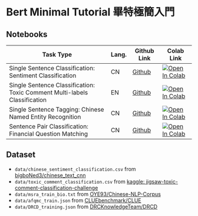 # Bert Minimal Tutorial 畢特極簡入門

## Notebooks

| Task Type | Lang. | Github Link | Colab Link |
|--|--|--|--|
|Single Sentence Classification: Sentiment Classification|CN|[Github](./notebooks/chinese_sentiment_classification.ipynb)|<a href="https://colab.research.google.com/github/GitYCC/bert-minimal-tutorial/blob/master/notebooks/chinese_sentiment_classification.ipynb" target="_blank"><img src="https://colab.research.google.com/assets/colab-badge.svg" alt="Open In Colab"/></a>|
|Single Sentence Classification: Toxic Comment Multi-labels Classification|EN|[Github](./notebooks/toxic_comment_classification.ipynb)|<a href="https://colab.research.google.com/github/GitYCC/bert-minimal-tutorial/blob/master/notebooks/toxic_comment_classification.ipynb" target="_blank"><img src="https://colab.research.google.com/assets/colab-badge.svg" alt="Open In Colab"/></a>|
|Single Sentence Tagging: Chinese Named Entity Recognition|CN|[Github](./notebooks/chinese_ner.ipynb)|<a href="https://colab.research.google.com/github/GitYCC/bert-minimal-tutorial/blob/master/notebooks/chinese_ner.ipynb" target="_blank"><img src="https://colab.research.google.com/assets/colab-badge.svg" alt="Open In Colab"/></a>|
|Sentence Pair Classification: Financial Question Matching|CN|[Github](./notebooks/financial_question_matching.ipynb)|<a href="https://colab.research.google.com/github/GitYCC/bert-minimal-tutorial/blob/master/notebooks/financial_question_matching.ipynb" target="_blank"><img src="https://colab.research.google.com/assets/colab-badge.svg" alt="Open In Colab"/></a>|


## Dataset

- `data/chinese_sentiment_classification.csv` from [bigboNed3/chinese_text_cnn](https://github.com/bigboNed3/chinese_text_cnn)
- `data/toxic_comment_classification.csv` from [kaggle: jigsaw-toxic-comment-classification-challenge](https://www.kaggle.com/c/jigsaw-toxic-comment-classification-challenge/data?select=train.csv.zip)
- `data/msra_train_bio.txt` from [OYE93/Chinese-NLP-Corpus](https://github.com/OYE93/Chinese-NLP-Corpus)
- `data/afqmc_train.json` from [CLUEbenchmark/CLUE](https://github.com/CLUEbenchmark/CLUE)
- `data/DRCD_training.json` from [DRCKnowledgeTeam/DRCD](https://github.com/DRCKnowledgeTeam/DRCD)

